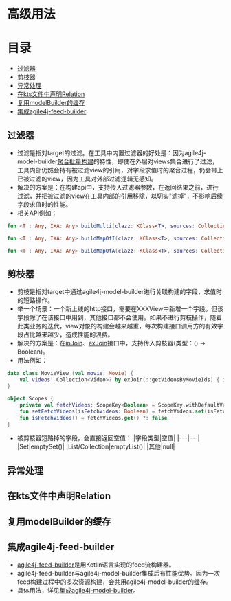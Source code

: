 # 高级用法

# 目录
   * [过滤器](#过滤器)
   * [剪枝器](#剪枝器)
   * [异常处理](#异常处理)
   * [在kts文件中声明Relation](#在kts文件中声明relation)
   * [复用modelBuilder的缓存](#复用modelbuilder的缓存)
   * [集成agile4j-feed-builder](#集成agile4j-feed-builder)


## 过滤器
* 过滤是指对target的过滤。在工具中内置过滤器的好处是：因为agile4j-model-builder[聚合批量构建](README_FEATURE.md#聚合批量构建)的特性，即使在外层对views集合进行了过滤，工具内部仍然会持有被过滤view的引用，对字段求值时的聚合过程，仍会带上已被过滤的view，因为工具对外部过滤逻辑无感知。
* 解决的方案是：在构建api中，支持传入过滤器参数，在返回结果之前，进行过滤，并把被过滤的view在工具内部的引用移除，以切实"滤掉"，不影响后续字段求值时的性能。
* 相关API例如：
```Kotlin
fun <T : Any, IXA: Any> buildMulti(clazz: KClass<T>, sources: Collection<IXA?>, filter: (T) -> Boolean): List<T>

fun <T : Any, IXA: Any> buildMapOfI(clazz: KClass<T>, sources: Collection<IXA?>, filter: (T) -> Boolean) : LinkedHashMap<Any, T>

fun <T : Any, IXA: Any> buildMapOfA(clazz: KClass<T>, sources: Collection<IXA?>, filter: (T) -> Boolean) : LinkedHashMap<Any, T>
```

## 剪枝器
* 剪枝是指对target中通过agile4j-model-builder进行关联构建的字段，求值时的短路操作。
* 举一个场景：一个新上线的http接口，需要在XXXView中新增一个字段。但该字段除了在该接口中用到，其他接口都不会使用。如果不进行剪枝操作，随着此类业务的迭代，view对象的构建会越来越重，每次构建接口调用方的有效字段占比越来越少，造成性能的浪费。
* 解决的方案是：在[inJoin](README_API.md#injoin)、[exJoin](README_API.md#exjoin)接口中，支持传入剪枝器(类型：() → Boolean)。
* 用法例如：
```Kotlin
data class MovieView (val movie: Movie) {
    val videos: Collection<Video>? by exJoin(::getVideosByMovieIds) { isFetchVideos() }
}

object Scopes {
    private val fetchVideos: ScopeKey<Boolean> = ScopeKey.withDefaultValue(false)
    fun setFetchVideos(isFetchVideos: Boolean) = fetchVideos.set(isFetchVideos)
    fun isFetchVideos() = fetchVideos.get() ?: false
}
```
* 被剪枝器短路掉的字段，会直接返回空值：
|字段类型|空值|
|---|---|
|Set|emptySet()|
|List/Collection|emptyList()|
|其他|null|

## 异常处理

## 在kts文件中声明Relation

## 复用modelBuilder的缓存

## 集成agile4j-feed-builder
* [agile4j-feed-builder](https://github.com/agile4j/agile4j-feed-builder)是用Kotlin语言实现的feed流构建器。
* agile4j-feed-builder与agile4j-model-builder集成后有性能优势。因为一次feed构建过程中的多次资源构建，会共用agile4j-model-builder的缓存。
* 具体用法，详见[集成agile4j-model-builder](https://github.com/agile4j/agile4j-feed-builder#%E9%9B%86%E6%88%90agile4j-model-builder)。

